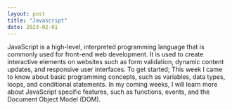 ```yaml
---
layout: post
title: "Javascript"
date: 2023-02-01
---
```

JavaScript is a high-level, interpreted programming language that is commonly used for front-end web development. It is used to create interactive elements on websites such as form validation, dynamic content updates, and responsive user interfaces. To get started; This week I came to know about basic programming concepts, such as variables, data types, loops, and conditional statements. In my coming weeks, I will learn more about JavaScript specific features, such as functions, events, and the Document Object Model (DOM).